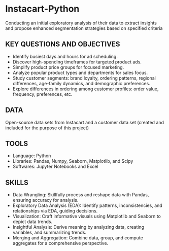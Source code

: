 # Instacart-Python
Conducting an initial exploratory analysis of their data to extract insights and propose enhanced segmentation strategies based on specified criteria


## KEY QUESTIONS AND OBJECTIVES
- Identify busiest days and hours for ad scheduling.
- Discover high-spending timeframes for targeted product ads.
- Simplify product price groups for focused marketing.
- Analyze popular product types and departments for sales focus.
- Study customer segments: brand loyalty, ordering patterns, regional differences, age-family dynamics, and demographic preferences.
- Explore differences in ordering among customer profiles: order value, frequency, preferences, etc.


## DATA
Open-source data sets from Instacart and a customer data set (created and included for the purpose of this project)


## TOOLS
- Language: Python
- Libraries: Pandas, Numpy, Seaborn, Matplotlib, and Scipy
- Softwares: Jupyter Notebooks and Excel


## SKILLS
- Data Wrangling: Skillfully process and reshape data with Pandas, ensuring accuracy for analysis.
- Exploratory Data Analysis (EDA): Identify patterns, inconsistencies, and relationships via EDA, guiding decisions.
- Visualization: Craft informative visuals using Matplotlib and Seaborn to depict data trends.
- Insightful Analysis: Derive meaning by analyzing data, creating variables, and summarizing trends.
- Merging and Aggregation: Combine data, group, and compute aggregates for a comprehensive perspective.
